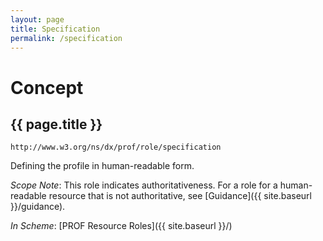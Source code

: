 ```yaml
---
layout: page
title: Specification
permalink: /specification
---
```

# Concept

## {{ page.title }}

`http://www.w3.org/ns/dx/prof/role/specification`

Defining the profile in human-readable form.

_Scope Note_: This role indicates authoritativeness. For a role for a human-readable resource that is not authoritative, see [Guidance]({{ site.baseurl }}/guidance).

_In Scheme_: [PROF Resource Roles]({{ site.baseurl }}/)
